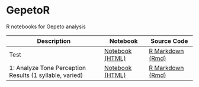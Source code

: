 # GepetoR
R notebooks for Gepeto analysis

| Description | Notebook | Source Code
| ------------- | ------------- | ------------- |
| Test | [Notebook (HTML)](https://xiaosquared.github.io/GepetoR/notebooks/test.nb.html) | [R Markdown (Rmd)](notebooks/notebooks/test.Rmd)  |
| 1: Analyze Tone Perception Results (1 syllable, varied) | [Notebook (HTML)](https://xiaosquared.github.io/GepetoR/notebooks/1_analyzeTonePerceptionResults.nb.html) | [R Markdown (Rmd)](notebooks/notebooks/test.Rmd)  |
